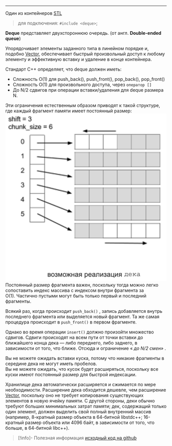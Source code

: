 ***
Один из контейнеров [STL](STL.md)
>для подключения: `#include <deque>`;

**Deque** представляет двухстороннюю очередь. (от англ. **Double-ended queue**)

Упорядочивает элементы заданного типа в линейном порядке и, подобно [Vector](Vector.md), обеспечивает быстрый произвольный доступ к любому элементу и эффективную вставку и удаление в конце контейнера.

Стандарт С++ определяет, что deque должен иметь:
* Сложность O(1) для push_back(), push_front(), pop_back(), pop_front()
* Сложность O(1) для произвольного доступа, через `оператор []`
* До N/2 сдвигов при операции вставки/удаления для deque размера N.

Эти ограничения естественным образом приводят к такой структуре, где каждый фрагмент памяти имеет постоянный размер:
![300](../../../Pasted%20image%2020231222174739.png)
Постоянный размер фрагмента важен, поскольку тогда можно легко сопоставить индекс массива с индексом внутри фрагмента за O(1). Частично пустыми могут быть только первый и последний фрагменты.

Всякий раз, когда происходит `push_back()` , запись добавляется внутрь последнего фрагмента или выделяется новый фрагмент. Та же самая процедура происходит в `push_front()` в первом фрагменте.

Однако во время операции `insert()` должно произойти множество сдвигов. Сдвиги происходят на всем пути от точки вставки до ближайшего конца дека — либо переднего, либо заднего, в зависимости от того, что ближе. Отсюда и ограничение « _до N/2 смен»_ .

Вы не можете ожидать вставки куска, потому что никакие фрагменты в середине дека не могут иметь пробелов.  
Вы не можете ожидать, что кусок будет расширяться, поскольку все куски имеют постоянный размер для быстрой индексации.

Хранилище дека автоматически расширяется и сжимается по мере необходимости. Расширение дека обходится дешевле, чем расширение [Vector](Vector.md), поскольку оно не требует копирования существующих элементов в новую ячейку памяти. С другой стороны, деки обычно требуют больших минимальных затрат памяти; дек, содержащий только один элемент, должен выделить свой полный внутренний массив (например, 8-кратный размер объекта в 64-битной libstdc++; 16-кратный размер объекта или 4096 байт, в зависимости от того, что больше, в 64-битной libc++).

>[!info]- Полезная информация
> [исходный код на github](https://github.com/gcc-mirror/gcc/blob/master/libstdc%2B%2B-v3/include/bits/stl_deque.h)